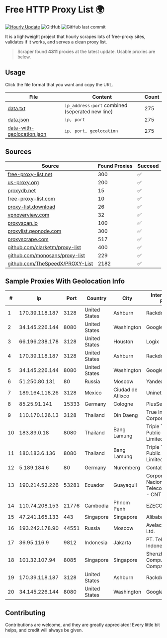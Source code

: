 
# Free HTTP Proxy List 🌍

[![Hourly Update](https://github.com/mertguvencli/http-proxy-list/actions/workflows/main.yml/badge.svg?branch=main)](https://github.com/mertguvencli/http-proxy-list/actions/workflows/main.yml)
![GitHub](https://img.shields.io/github/license/mertguvencli/http-proxy-list)
![GitHub last commit](https://img.shields.io/github/last-commit/mertguvencli/http-proxy-list)

It is a lightweight project that hourly scrapes lots of free-proxy sites, validates if it works, and serves a clean proxy list.


> Scraper found **4311** proxies at the latest update. Usable proxies are below.

## Usage

Click the file format that you want and copy the URL.


|File|Content|Count|
|----|-------|-----|
|[data.txt](https://raw.githubusercontent.com/mertguvencli/http-proxy-list/main/proxy-list/data.txt)|`ip_address:port` combined (seperated new line)|275|
|[data.json](https://raw.githubusercontent.com/mertguvencli/http-proxy-list/main/proxy-list/data.json)|`ip, port`|275|
|[data-with-geolocation.json](https://raw.githubusercontent.com/mertguvencli/http-proxy-list/main/proxy-list/data-with-geolocation.json)|`ip, port, geolocation`|275|

## Sources

|Source|Found Proxies|Succeed|
|------|-------------|-------|
|[free-proxy-list.net](https://free-proxy-list.net)|300|✅|
|[us-proxy.org](https://www.us-proxy.org)|200|✅|
|[proxydb.net](http://proxydb.net)|15|✅|
|[free-proxy-list.com](https://free-proxy-list.com/?page=&port=&type%5B%5D=http&type%5B%5D=https&up_time=0&search=Search)|10|✅|
|[proxy-list.download](https://www.proxy-list.download/HTTP)|26|✅|
|[vpnoverview.com](https://vpnoverview.com/privacy/anonymous-browsing/free-proxy-servers)|32|✅|
|[proxyscan.io](https://www.proxyscan.io)|100|✅|
|[proxylist.geonode.com](https://proxylist.geonode.com/api/proxy-list?limit=300&page=1&sort_by=lastChecked&sort_type=desc&protocols=http,https)|300|✅|
|[proxyscrape.com](https://api.proxyscrape.com/v2/?request=displayproxies&protocol=http&timeout=10000&country=all&ssl=all&anonymity=all)|517|✅|
|[github.com/clarketm/proxy-list](https://raw.githubusercontent.com/clarketm/proxy-list/master/proxy-list-raw.txt)|400|✅|
|[github.com/monosans/proxy-list](https://raw.githubusercontent.com/monosans/proxy-list/main/proxies/http.txt)|229|✅|
|[github.com/TheSpeedX/PROXY-List](https://raw.githubusercontent.com/TheSpeedX/PROXY-List/master/http.txt)|2182|✅|


## Sample Proxies With Geolocation Info

|#|Ip|Port|Country|City|Internet Service Provider|
|-|--|----|-------|----|-------------------------|
|1|170.39.118.187|3128|United States|Ashburn|Rackdog, LLC|
|2|34.145.226.144|8080|United States|Washington|Google LLC|
|3|66.196.238.178|3128|United States|Houston|Logix|
|4|170.39.118.187|3128|United States|Ashburn|Rackdog, LLC|
|5|34.145.226.144|8080|United States|Washington|Google LLC|
|6|51.250.80.131|80|Russia|Moscow|Yandex.Cloud LLC|
|7|189.164.118.26|3128|Mexico|Ciudad de Atlixco|Uninet S.A. de C.V|
|8|85.25.91.141|15333|Germany|Cologne|PlusServer GmbH|
|9|110.170.126.13|3128|Thailand|Din Daeng|True Internet Corporation CO. Ltd.|
|10|183.89.0.18|8080|Thailand|Bang Lamung|Triple T Broadband Public Company Limited|
|11|180.183.6.136|8080|Thailand|Bang Lamung|Triple T Broadband Public Company Limited|
|12|5.189.184.6|80|Germany|Nuremberg|Contabo GmbH|
|13|190.214.52.226|53281|Ecuador|Guayaquil|Corporacion Nacional De Telecomunicaciones - CNT EP|
|14|110.74.208.153|21776|Cambodia|Phnom Penh|EZECOM limited|
|15|47.241.165.133|443|Singapore|Singapore|Alibaba.com LLC|
|16|193.242.178.90|44551|Russia|Moscow|Avelacom Business Ltd.|
|17|36.95.116.9|9812|Indonesia|Jakarta|PT. Telekomunikasi Indonesia|
|18|101.32.107.94|8085|Singapore|Singapore|Shenzhen Tencent Computer Systems Company Limited|
|19|170.39.118.187|3128|United States|Ashburn|Rackdog, LLC|
|20|34.145.226.144|8080|United States|Washington|Google LLC|



## Contributing

Contributions are welcome, and they are greatly appreciated! Every
little bit helps, and credit will always be given.

